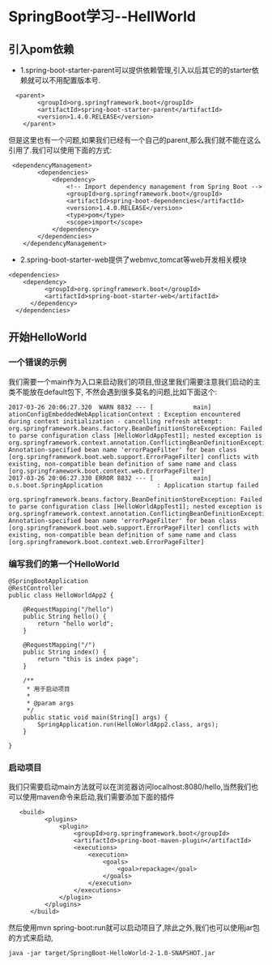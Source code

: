 # SpringBoot学习--HellWorld

## 引入pom依赖

+ 1.spring-boot-starter-parent可以提供依赖管理,引入以后其它的的starter依赖就可以不用配置版本号.
```$xslt
  <parent>
        <groupId>org.springframework.boot</groupId>
        <artifactId>spring-boot-starter-parent</artifactId>
        <version>1.4.0.RELEASE</version>
    </parent>
```
但是这里也有一个问题,如果我们已经有一个自己的parent,那么我们就不能在这么引用了.我们可以使用下面的方式:
```$xslt
 <dependencyManagement>
        <dependencies>
            <dependency>
                <!-- Import dependency management from Spring Boot -->
                <groupId>org.springframework.boot</groupId>
                <artifactId>spring-boot-dependencies</artifactId>
                <version>1.4.0.RELEASE</version>
                <type>pom</type>
                <scope>import</scope>
            </dependency>
        </dependencies>
    </dependencyManagement>
```
+ 2.spring-boot-starter-web提供了webmvc,tomcat等web开发相关模块
```$xslt
<dependencies>  
    <dependency>  
          <groupId>org.springframework.boot</groupId>  
          <artifactId>spring-boot-starter-web</artifactId>  
      </dependency>  
  </dependencies>  

```

## 开始HelloWorld

### 一个错误的示例
我们需要一个main作为入口来启动我们的项目,但这里我们需要注意我们启动的主类不能放在default包下,
不然会遇到很多莫名的问题,比如下面这个:
```$xslt
2017-03-26 20:06:27.320  WARN 8832 --- [           main] ationConfigEmbeddedWebApplicationContext : Exception encountered during context initialization - cancelling refresh attempt: org.springframework.beans.factory.BeanDefinitionStoreException: Failed to parse configuration class [HelloWorldAppTest1]; nested exception is org.springframework.context.annotation.ConflictingBeanDefinitionException: Annotation-specified bean name 'errorPageFilter' for bean class [org.springframework.boot.web.support.ErrorPageFilter] conflicts with existing, non-compatible bean definition of same name and class [org.springframework.boot.context.web.ErrorPageFilter]
2017-03-26 20:06:27.330 ERROR 8832 --- [           main] o.s.boot.SpringApplication               : Application startup failed

org.springframework.beans.factory.BeanDefinitionStoreException: Failed to parse configuration class [HelloWorldAppTest1]; nested exception is org.springframework.context.annotation.ConflictingBeanDefinitionException: Annotation-specified bean name 'errorPageFilter' for bean class [org.springframework.boot.web.support.ErrorPageFilter] conflicts with existing, non-compatible bean definition of same name and class [org.springframework.boot.context.web.ErrorPageFilter]
```
### 编写我们的第一个HelloWorld
```$xslt
@SpringBootApplication
@RestController
public class HelloWorldApp2 {

    @RequestMapping("/hello")
    public String hello() {
        return "hello world";
    }

    @RequestMapping("/")
    public String index() {
        return "this is index page";
    }

    /**
     * 用于启动项目
     *
     * @param args
     */
    public static void main(String[] args) {
        SpringApplication.run(HelloWorldApp2.class, args);
    }

}
```
### 启动项目
我们只需要启动main方法就可以在浏览器访问localhost:8080/hello,当然我们也可以使用maven命令来启动,我们需要添加下面的插件
```$xslt
   <build>
          <plugins>
              <plugin>
                  <groupId>org.springframework.boot</groupId>
                  <artifactId>spring-boot-maven-plugin</artifactId>
                  <executions>
                      <execution>
                          <goals>
                              <goal>repackage</goal>
                          </goals>
                      </execution>
                  </executions>
              </plugin>
          </plugins>
      </build>
```
然后使用mvn spring-boot:run就可以启动项目了,除此之外,我们也可以使用jar包的方式来启动,
```aidl
java -jar target/SpringBoot-HelloWorld-2-1.0-SNAPSHOT.jar 
```

